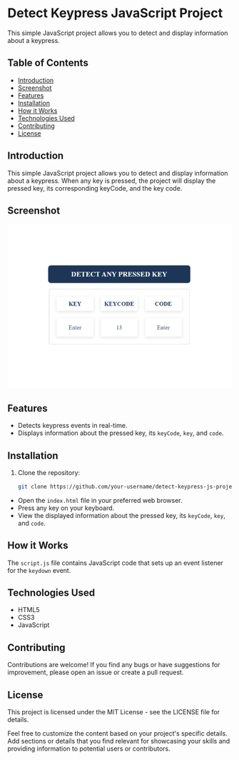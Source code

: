 # Detect Keypress JavaScript Project

This simple JavaScript project allows you to detect and display information about a keypress.

## Table of Contents

- [Introduction](#introduction)
- [Screenshot](#screenshot)
- [Features](#features)
- [Installation](#installation)
- [How it Works](#how-it-Works)
- [Technologies Used](#technologies-used)
- [Contributing](#contributing)
- [License](#license)

## Introduction

This simple JavaScript project allows you to detect and display information about a keypress. When any key is pressed, the project will display the pressed key, its corresponding keyCode, and the key code.

## Screenshot

![App Screenshot](https://raw.githubusercontent.com/BCAPATHSHALA/Detect-Keypress-JavaScript-Project/master/DETECT%20PRESSED%20KEY%20JAVASCRIPT%20PROJECT.png)

## Features

- Detects keypress events in real-time.
- Displays information about the pressed key, its `keyCode`, `key`, and `code`.

## Installation

1. Clone the repository:

   ```bash
   git clone https://github.com/your-username/detect-keypress-js-project.git

   ```

- Open the `index.html` file in your preferred web browser.
- Press any key on your keyboard.
- View the displayed information about the pressed key, its `keyCode`, `key`, and `code`.

## How it Works

The `script.js` file contains JavaScript code that sets up an event listener for the `keydown` event.

## Technologies Used

- HTML5
- CSS3
- JavaScript

## Contributing

Contributions are welcome! If you find any bugs or have suggestions for improvement, please open an issue or create a pull request.

## License

This project is licensed under the MIT License - see the LICENSE file for details.

Feel free to customize the content based on your project's specific details. Add sections or details that you find relevant for showcasing your skills and providing information to potential users or contributors.
